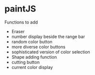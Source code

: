 # paintJS

Functions to add
- Eraser
- number display beside the range bar
- random color button
- more diverse color buttons
- sophisticated version of color selection
- Shape adding function
- cutting button
- current color display
